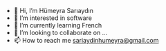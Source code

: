 - 👋 Hi, I’m Hümeyra Sarıaydın
- 👀 I’m interested in software
- 🌱 I’m currently learning French
- 💞️ I’m looking to collaborate on ...
- 📫 How to reach me sariaydinhumeyra@gmail.com

<!---
1HumeyraSariaydin/1HumeyraSariaydin is a ✨ special ✨ repository because its `README.md` (this file) appears on your GitHub profile.
You can click the Preview link to take a look at your changes.
--->
